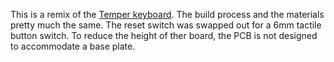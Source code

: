 This is a remix of the [Temper keyboard](https://github.com/raeedcho/temper). 
The build process and the materials pretty much the same. The reset switch was swapped out for a 6mm tactile button switch. 
To reduce the height of ther board, the PCB is not designed to accommodate a base plate. 
